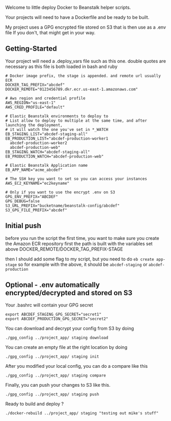 Welcome to little deploy Docker to Beanstalk helper scripts.

Your projects will need to have a Dockerfile and be ready to be built.

My project uses a GPG encrypted file stored on S3 that is then use as a .env file
If you don't, that might get in your way.

## Getting-Started

Your project will need a .deploy_vars file such as this one.
double quotes are necessary as this file is both loaded in bash and ruby

```
# Docker image prefix, the stage is appended. and remote url usually ECR
DOCKER_TAG_PREFIX="abcdef"
DOCKER_REMOTE="0123456789.dkr.ecr.us-east-1.amazonaws.com"

# Aws region and credential profile
AWS_REGION="us-east-1"
AWS_CRED_PROFILE="default"

# Elastic Beanstalk environments to deploy to
# List allow to deploy to multiple at the same time, and after launching the deployment,
# it will watch the one you've set in *_WATCH
EB_STAGING_LIST="abcdef-staging-all"
EB_PRODUCTION_LIST="abcdef-production-worker1
  abcdef-production-worker2
  abcdef-production-web"
EB_STAGING_WATCH="abcdef-staging-all"
EB_PRODUCTION_WATCH="abcdef-production-web"

# Elastic Beanstalk Application name
EB_APP_NAME="acme_abcdef"

# The SSH key you want to set so you can access your instances
AWS_EC2_KEYNAME="ec2keyname"

# Only if you want to use the encrypt .env on S3
GPG_ENV_PREFIX="ABCDEF"
GPG_DEBUG=false
S3_URL_PREFIX="bucketname/beanstalk-config/abcdef"
S3_GPG_FILE_PREFIX="abcdef"
```

## Initial push

before you run the script the first time, you want to make sure you create the Amazon ECR repository first
the path is built with the variables set above DOCKER_REMOTE/DOCKER_TAG_PREFIX-STAGE

then I should add some flag to my script, but you need to do `eb create app-stage`
so for example with the above, it should be `abcdef-staging` or `abcdef-production`

## Optional - .env automatically encrypted/decrypted and stored on S3

Your .bashrc will contain your GPG secret

```
export ABCDEF_STAGING_GPG_SECRET="secret1"
export ABCDEF_PRODUCTION_GPG_SECRET="secret2"
```

You can download and decrypt your config from S3 by doing

`./gpg_config ../project_app/ staging download`

You can create an empty file at the right location by doing

`./gpg_config ../project_app/ staging init`

After you modified your local config, you can do a compare like this

`./gpg_config ../project_app/ staging compare`

Finally, you can push your changes to S3 like this.

`./gpg_config ../project_app/ staging push`

Ready to build and deploy ?

`./docker-rebuild ../project_app/ staging "testing out mike's stuff"`


